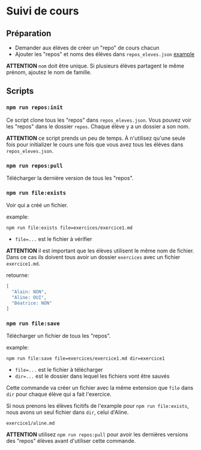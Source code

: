 # Suivi de cours

## Préparation

* Demander aux éléves de créer un "repo" de cours chacun
* Ajouter les "repos" et noms des éléves dans `repos_eleves.json` [example](https://github.com/idris-maps/suivi-de-cours/blob/master/repos_eleves.json)

**ATTENTION** `nom` doit être unique. Si plusieurs élèves partagent le même prénom, ajoutez le nom de famille.

## Scripts

### `npm run repos:init`

Ce script clone tous les "repos" dans `repos_eleves.json`. Vous pouvez voir les "repos" dans le dossier `repos`. Chaque élève y a un dossier a son nom.

**ATTENTION** ce script prends un peu de temps. À n'utilisez qu'une seule fois pour initializer le cours une fois que vous avez tous les éléves dans `repos_eleves.json`.

### `npm run repos:pull`

Télécharger la dernière version de tous les "repos".

### `npm run file:exists`

Voir qui a créé un fichier.

example:

```
npm run file:exists file=exercices/exercice1.md
```

* `file=...` est le fichier à vérifier

**ATTENTION** il est important que les élèves utilisent le même nom de fichier. Dans ce cas ils doivent tous avoir un dossier `exercices` avec un fichier `exercice1.md`.

retourne:

```json
[
  "Alain: NON",
  "Aline: OUI",
  "Béatrice: NON"
]
```

### `npm run file:save`

Télécharger un fichier de tous les "repos".

example:

```
npm run file:save file=exercices/exercice1.md dir=exercice1
```

* `file=...` est le fichier à télécharger
* `dir=...` est le dossier dans lequel les fichiers vont être sauvés

Cette commande va créer un fichier avec la même extension que `file` dans `dir` pour chaque élève qui a fait l'exercice.

Si nous prenons les élèves ficitifs de l'example pour `npm run file:exists`, nous avons un seul fichier dans `dir`, celui d'Aline.

```
exercice1/aline.md
```

**ATTENTION** utilisez `npm run repos:pull` pour avoir les dernières versions des "repos" élèves avant d'utiliser cette commande.